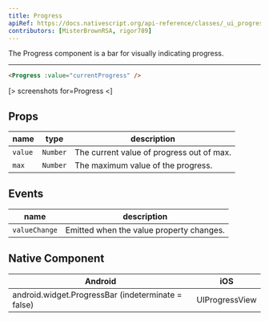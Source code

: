```yaml
---
title: Progress
apiRef: https://docs.nativescript.org/api-reference/classes/_ui_progress_.progress
contributors: [MisterBrownRSA, rigor789]
---
```


The Progress component is a bar for visually indicating progress.

---

```html
<Progress :value="currentProgress" />
```

[> screenshots for=Progress <]

## Props

| name | type | description |
|------|------|-------------|
| `value` | `Number` | The current value of progress out of max.
| `max` | `Number` | The maximum value of the progress.

## Events

| name | description |
|------|-------------|
| `valueChange` | Emitted when the value property changes.

## Native Component

| Android | iOS |
|---------|-----|
| android.widget.ProgressBar (indeterminate = false) | UIProgressView
